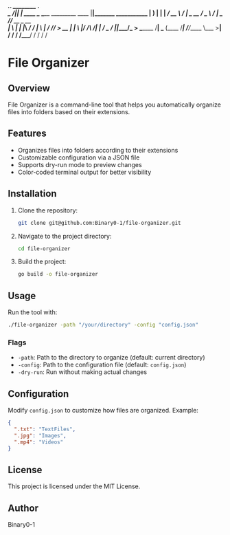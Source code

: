 ___________.__.__           ________                            .__                     
\_   _____/|__|  |   ____   \_____  \_______  _________    ____ |__|_______ ___________ 
 |    __)  |  |  | _/ __ \   /   |   \_  __ \/ ___\__  \  /    \|  \___   // __ \_  __ \
 |     \   |  |  |_\  ___/  /    |    \  | \/ /_/  > __ \|   |  \  |/    /\  ___/|  | \/
 \___  /   |__|____/\___  > \_______  /__|  \___  (____  /___|  /__/_____ \\___  >__|   
     \/                 \/          \/     /_____/     \/     \/         \/    \/       
# File Organizer

## Overview
File Organizer is a command-line tool that helps you automatically organize files into folders based on their extensions.

## Features
- Organizes files into folders according to their extensions
- Customizable configuration via a JSON file
- Supports dry-run mode to preview changes
- Color-coded terminal output for better visibility

## Installation
1. Clone the repository:
   ```sh
   git clone git@github.com:Binary0-1/file-organizer.git
   ```
2. Navigate to the project directory:
   ```sh
   cd file-organizer
   ```
3. Build the project:
   ```sh
   go build -o file-organizer
   ```

## Usage
Run the tool with:
```sh
./file-organizer -path "/your/directory" -config "config.json"
```

### Flags
- `-path`: Path to the directory to organize (default: current directory)
- `-config`: Path to the configuration file (default: `config.json`)
- `-dry-run`: Run without making actual changes

## Configuration
Modify `config.json` to customize how files are organized. Example:
```json
{
  ".txt": "TextFiles",
  ".jpg": "Images",
  ".mp4": "Videos"
}
```

## License
This project is licensed under the MIT License.

## Author
Binary0-1

